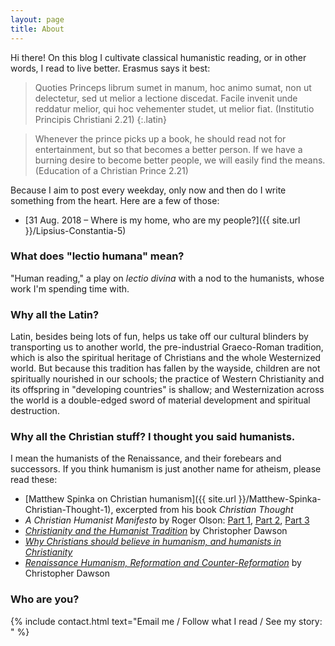 ```yaml
---
layout: page
title: About
---
```


Hi there! On this blog I cultivate classical humanistic reading, or in other words, I read to live better. Erasmus says it best:

> Quoties Princeps librum sumet in manum, hoc animo sumat, non ut delectetur, sed ut melior a lectione discedat. Facile invenit unde reddatur melior, qui hoc vehementer studet, ut melior fiat. (Institutio Principis Christiani 2.21)
{:.latin}

> Whenever the prince picks up a book, he should read not for entertainment, but so that becomes a better person. If we have a burning desire to become better people, we will easily find the means. (Education of a Christian Prince 2.21)

Because I aim to post every weekday, only now and then do I write something from the heart. Here are a few of those:
* [31 Aug. 2018 – Where is my home, who are my people?]({{ site.url }}/Lipsius-Constantia-5)

### What does "lectio humana" mean?

"Human reading," a play on *lectio divina* with a nod to the humanists, whose work I'm spending time with.

### Why all the Latin?

Latin, besides being lots of fun, helps us take off our cultural blinders by transporting us to another world, the pre-industrial Graeco-Roman tradition, which is also the spiritual heritage of Christians and the whole Westernized world. But because this tradition has fallen by the wayside, children are not spiritually nourished in our schools; the practice of Western Christianity and its offspring in "developing countries" is shallow; and Westernization across the world is a double-edged sword of material development and spiritual destruction.

### Why all the Christian stuff? I thought you said humanists.

I mean the humanists of the Renaissance, and their forebears and successors. If you think humanism is just another name for atheism, please read these:

* [Matthew Spinka on Christian humanism]({{ site.url }}/Matthew-Spinka-Christian-Thought-1), excerpted from his book *Christian Thought*
* *A Christian Humanist Manifesto* by Roger Olson: [Part 1](http://www.patheos.com/blogs/rogereolson/2012/11/a-christian-humanist-manifesto-god-is-most-satisfied-with-us-when-we-are-most-glorified-by-him-part-1/), [Part 2](http://www.patheos.com/blogs/rogereolson/2012/11/a-christian-humanist-manifesto-part-2/), [Part 3](http://www.patheos.com/blogs/rogereolson/2012/11/a-christian-humanist-manifesto-part-3-final/)
* [*Christianity and the Humanist Tradition*](http://www.theimaginativeconservative.org/2013/06/christianity-and-the-humanist-tradition.html) by Christopher Dawson
* [*Why Christians should believe in humanism, and humanists in Christianity*](https://www.theosthinktank.co.uk/cmsfiles/archive/files/Christian%20Humanism%20FINAL%20combined.pdf)
* [*Renaissance Humanism, Reformation and Counter-Reformation*](https://christopher-dawson.blogspot.com/2015/04/renaissance-humanism-reformation-and.html) by Christopher Dawson

### Who are you?

{% include contact.html text="Email me / Follow what I read / See my story: " %}